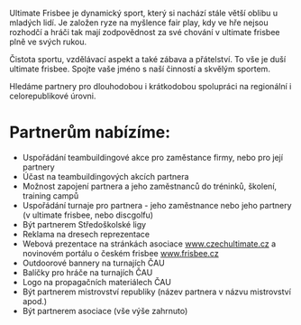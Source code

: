 Ultimate Frisbee je dynamický sport, který si nachází stále větší oblibu u mladých lidí. Je založen ryze na myšlence fair play, kdy ve hře nejsou rozhodčí a hráči tak mají zodpovědnost za své chování v ultimate frisbee plně ve svých rukou.  

Čistota sportu, vzdělávací aspekt a také zábava a přátelství. To vše je duší ultimate frisbee. Spojte vaše jméno s naší činností a skvělým sportem. 
 
Hledáme partnery pro dlouhodobou i krátkodobou spolupráci na regionální i celorepublikové úrovni. 
 
# Partnerům nabízíme:
- Uspořádání teambuildingové akce pro zaměstance firmy, nebo pro její partnery 
- Účast na teambuildingových akcích partnera
- Možnost zapojení partnera a jeho zaměstnanců do tréninků, školení, training campů
- Uspořádání turnaje pro partnera - jeho zaměstnance nebo jeho partnery (v ultimate frisbee, nebo discgolfu)
- Být partnerem Středoškolské ligy
- Reklama na dresech reprezentace
- Webová prezentace na stránkách asociace www.czechultimate.cz a novinovém portálu o českém frisbee www.frisbee.cz
- Outdoorové bannery na turnajích ČAU
- Balíčky pro hráče na turnajích ČAU
- Logo na propagačních materiálech ČAU
- Být partnerem mistrovství republiky (název partnera v názvu mistrovství apod.)
- Být partnerem asociace (vše výše zahrnuto)
